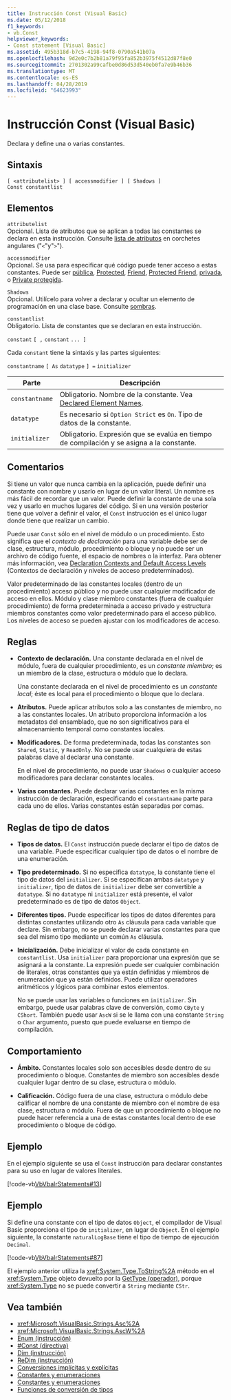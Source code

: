 ```yaml
---
title: Instrucción Const (Visual Basic)
ms.date: 05/12/2018
f1_keywords:
- vb.Const
helpviewer_keywords:
- Const statement [Visual Basic]
ms.assetid: 495b318d-b7c5-4198-94f8-0790a541b07a
ms.openlocfilehash: 9d2e0c7b2b81a79f95fa852b3975f4512d87f8e0
ms.sourcegitcommit: 2701302a99cafbe0d86d53d540eb0fa7e9b46b36
ms.translationtype: MT
ms.contentlocale: es-ES
ms.lasthandoff: 04/28/2019
ms.locfileid: "64623993"
---
```

# <a name="const-statement-visual-basic"></a>Instrucción Const (Visual Basic)
Declara y define una o varias constantes.  
  
## <a name="syntax"></a>Sintaxis  
  
```  
[ <attributelist> ] [ accessmodifier ] [ Shadows ]   
Const constantlist  
```  
  
## <a name="parts"></a>Elementos  
 `attributelist`  
 Opcional. Lista de atributos que se aplican a todas las constantes se declara en esta instrucción. Consulte [lista de atributos](../../../visual-basic/language-reference/statements/attribute-list.md) en corchetes angulares ("`<`"y"`>`").  
  
 `accessmodifier`  
 Opcional. Se usa para especificar qué código puede tener acceso a estas constantes. Puede ser [pública](../../../visual-basic/language-reference/modifiers/public.md), [Protected](../../../visual-basic/language-reference/modifiers/protected.md), [Friend](../../../visual-basic/language-reference/modifiers/friend.md), [Protected Friend](../modifiers/protected-friend.md), [privada](../../../visual-basic/language-reference/modifiers/private.md), o [Private protegida](../../language-reference/modifiers/private-protected.md).
  
 `Shadows`  
 Opcional. Utilícelo para volver a declarar y ocultar un elemento de programación en una clase base. Consulte [sombras](../../../visual-basic/language-reference/modifiers/shadows.md).  
  
 `constantlist`  
 Obligatorio. Lista de constantes que se declaran en esta instrucción.  
  
 `constant` `[ ,` `constant` `... ]`  
  
 Cada `constant` tiene la sintaxis y las partes siguientes:  
  
 `constantname` `[ As` `datatype` `] =` `initializer`  
  
|Parte|Descripción|  
|----------|-----------------|  
|`constantname`|Obligatorio. Nombre de la constante. Vea [Declared Element Names](../../../visual-basic/programming-guide/language-features/declared-elements/declared-element-names.md).|  
|`datatype`|Es necesario si `Option Strict` es `On`. Tipo de datos de la constante.|  
|`initializer`|Obligatorio. Expresión que se evalúa en tiempo de compilación y se asigna a la constante.|  
  
## <a name="remarks"></a>Comentarios  
 Si tiene un valor que nunca cambia en la aplicación, puede definir una constante con nombre y usarlo en lugar de un valor literal. Un nombre es más fácil de recordar que un valor. Puede definir la constante de una sola vez y usarlo en muchos lugares del código. Si en una versión posterior tiene que volver a definir el valor, el `Const` instrucción es el único lugar donde tiene que realizar un cambio.  
  
 Puede usar `Const` sólo en el nivel de módulo o un procedimiento. Esto significa que el *contexto de declaración* para una variable debe ser de clase, estructura, módulo, procedimiento o bloque y no puede ser un archivo de código fuente, el espacio de nombres o la interfaz. Para obtener más información, vea [Declaration Contexts and Default Access Levels](../../../visual-basic/language-reference/statements/declaration-contexts-and-default-access-levels.md) (Contextos de declaración y niveles de acceso predeterminados).  
  
 Valor predeterminado de las constantes locales (dentro de un procedimiento) acceso público y no puede usar cualquier modificador de acceso en ellos. Módulo y clase miembro constantes (fuera de cualquier procedimiento) de forma predeterminada a acceso privado y estructura miembros constantes como valor predeterminado para el acceso público. Los niveles de acceso se pueden ajustar con los modificadores de acceso.  
  
## <a name="rules"></a>Reglas  
  
- **Contexto de declaración.** Una constante declarada en el nivel de módulo, fuera de cualquier procedimiento, es un *constante miembro*; es un miembro de la clase, estructura o módulo que lo declara.  
  
     Una constante declarada en el nivel de procedimiento es un *constante local*; éste es local para el procedimiento o bloque que lo declara.  
  
- **Atributos.** Puede aplicar atributos solo a las constantes de miembro, no a las constantes locales. Un atributo proporciona información a los metadatos del ensamblado, que no son significativos para el almacenamiento temporal como constantes locales.  
  
- **Modificadores.** De forma predeterminada, todas las constantes son `Shared`, `Static`, y `ReadOnly`. No se puede usar cualquiera de estas palabras clave al declarar una constante.  
  
     En el nivel de procedimiento, no puede usar `Shadows` o cualquier acceso modificadores para declarar constantes locales.  
  
- **Varias constantes.** Puede declarar varias constantes en la misma instrucción de declaración, especificando el `constantname` parte para cada uno de ellos. Varias constantes están separadas por comas.  
  
## <a name="data-type-rules"></a>Reglas de tipo de datos  
  
- **Tipos de datos.** El `Const` instrucción puede declarar el tipo de datos de una variable. Puede especificar cualquier tipo de datos o el nombre de una enumeración.  
  
- **Tipo predeterminado.** Si no especifica `datatype`, la constante tiene el tipo de datos del `initializer`. Si se especifican ambas `datatype` y `initializer`, tipo de datos de `initializer` debe ser convertible a `datatype`. Si no `datatype` ni `initializer` está presente, el valor predeterminado es de tipo de datos `Object`.  
  
- **Diferentes tipos.** Puede especificar los tipos de datos diferentes para distintas constantes utilizando otro `As` cláusula para cada variable que declare. Sin embargo, no se puede declarar varias constantes para que sea del mismo tipo mediante un común `As` cláusula.  
  
- **Inicialización.** Debe inicializar el valor de cada constante en `constantlist`. Usa `initializer` para proporcionar una expresión que se asignará a la constante. La expresión puede ser cualquier combinación de literales, otras constantes que ya están definidas y miembros de enumeración que ya están definidos. Puede utilizar operadores aritméticos y lógicos para combinar estos elementos.  
  
     No se puede usar las variables o funciones en `initializer`. Sin embargo, puede usar palabras clave de conversión, como `CByte` y `CShort`. También puede usar `AscW` si se le llama con una constante `String` o `Char` argumento, puesto que puede evaluarse en tiempo de compilación.  
  
## <a name="behavior"></a>Comportamiento  
  
- **Ámbito.** Constantes locales solo son accesibles desde dentro de su procedimiento o bloque. Constantes de miembro son accesibles desde cualquier lugar dentro de su clase, estructura o módulo.  
  
- **Calificación.** Código fuera de una clase, estructura o módulo debe calificar el nombre de una constante de miembro con el nombre de esa clase, estructura o módulo. Fuera de que un procedimiento o bloque no puede hacer referencia a una de estas constantes local dentro de ese procedimiento o bloque de código.  
  
## <a name="example"></a>Ejemplo  
 En el ejemplo siguiente se usa el `Const` instrucción para declarar constantes para su uso en lugar de valores literales.  
  
 [!code-vb[VbVbalrStatements#13](~/samples/snippets/visualbasic/VS_Snippets_VBCSharp/VbVbalrStatements/VB/Class1.vb#13)]  
  
## <a name="example"></a>Ejemplo  
 Si define una constante con el tipo de datos `Object`, el compilador de Visual Basic proporciona el tipo de `initializer`, en lugar de `Object`. En el ejemplo siguiente, la constante `naturalLogBase` tiene el tipo de tiempo de ejecución `Decimal`.  
  
 [!code-vb[VbVbalrStatements#87](~/samples/snippets/visualbasic/VS_Snippets_VBCSharp/VbVbalrStatements/VB/Class1.vb#87)]  
  
 El ejemplo anterior utiliza la <xref:System.Type.ToString%2A> método en el <xref:System.Type> objeto devuelto por la [GetType (operador)](../../../visual-basic/language-reference/operators/gettype-operator.md), porque <xref:System.Type> no se puede convertir a `String` mediante `CStr`.  
  
## <a name="see-also"></a>Vea también

- <xref:Microsoft.VisualBasic.Strings.Asc%2A>
- <xref:Microsoft.VisualBasic.Strings.AscW%2A>
- [Enum (instrucción)](../../../visual-basic/language-reference/statements/enum-statement.md)
- [#Const (directiva)](../../../visual-basic/language-reference/directives/const-directive.md)
- [Dim (instrucción)](../../../visual-basic/language-reference/statements/dim-statement.md)
- [ReDim (instrucción)](../../../visual-basic/language-reference/statements/redim-statement.md)
- [Conversiones implícitas y explícitas](../../../visual-basic/programming-guide/language-features/data-types/implicit-and-explicit-conversions.md)
- [Constantes y enumeraciones](../../../visual-basic/programming-guide/language-features/constants-enums/index.md)
- [Constantes y enumeraciones](../../../visual-basic/language-reference/constants-and-enumerations.md)
- [Funciones de conversión de tipos](../../../visual-basic/language-reference/functions/type-conversion-functions.md)

